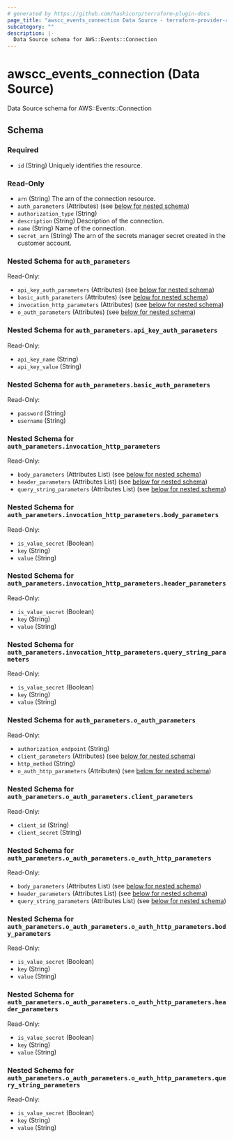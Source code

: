 ```yaml
---
# generated by https://github.com/hashicorp/terraform-plugin-docs
page_title: "awscc_events_connection Data Source - terraform-provider-awscc"
subcategory: ""
description: |-
  Data Source schema for AWS::Events::Connection
---
```


# awscc_events_connection (Data Source)

Data Source schema for AWS::Events::Connection



<!-- schema generated by tfplugindocs -->
## Schema

### Required

- `id` (String) Uniquely identifies the resource.

### Read-Only

- `arn` (String) The arn of the connection resource.
- `auth_parameters` (Attributes) (see [below for nested schema](#nestedatt--auth_parameters))
- `authorization_type` (String)
- `description` (String) Description of the connection.
- `name` (String) Name of the connection.
- `secret_arn` (String) The arn of the secrets manager secret created in the customer account.

<a id="nestedatt--auth_parameters"></a>
### Nested Schema for `auth_parameters`

Read-Only:

- `api_key_auth_parameters` (Attributes) (see [below for nested schema](#nestedatt--auth_parameters--api_key_auth_parameters))
- `basic_auth_parameters` (Attributes) (see [below for nested schema](#nestedatt--auth_parameters--basic_auth_parameters))
- `invocation_http_parameters` (Attributes) (see [below for nested schema](#nestedatt--auth_parameters--invocation_http_parameters))
- `o_auth_parameters` (Attributes) (see [below for nested schema](#nestedatt--auth_parameters--o_auth_parameters))

<a id="nestedatt--auth_parameters--api_key_auth_parameters"></a>
### Nested Schema for `auth_parameters.api_key_auth_parameters`

Read-Only:

- `api_key_name` (String)
- `api_key_value` (String)


<a id="nestedatt--auth_parameters--basic_auth_parameters"></a>
### Nested Schema for `auth_parameters.basic_auth_parameters`

Read-Only:

- `password` (String)
- `username` (String)


<a id="nestedatt--auth_parameters--invocation_http_parameters"></a>
### Nested Schema for `auth_parameters.invocation_http_parameters`

Read-Only:

- `body_parameters` (Attributes List) (see [below for nested schema](#nestedatt--auth_parameters--invocation_http_parameters--body_parameters))
- `header_parameters` (Attributes List) (see [below for nested schema](#nestedatt--auth_parameters--invocation_http_parameters--header_parameters))
- `query_string_parameters` (Attributes List) (see [below for nested schema](#nestedatt--auth_parameters--invocation_http_parameters--query_string_parameters))

<a id="nestedatt--auth_parameters--invocation_http_parameters--body_parameters"></a>
### Nested Schema for `auth_parameters.invocation_http_parameters.body_parameters`

Read-Only:

- `is_value_secret` (Boolean)
- `key` (String)
- `value` (String)


<a id="nestedatt--auth_parameters--invocation_http_parameters--header_parameters"></a>
### Nested Schema for `auth_parameters.invocation_http_parameters.header_parameters`

Read-Only:

- `is_value_secret` (Boolean)
- `key` (String)
- `value` (String)


<a id="nestedatt--auth_parameters--invocation_http_parameters--query_string_parameters"></a>
### Nested Schema for `auth_parameters.invocation_http_parameters.query_string_parameters`

Read-Only:

- `is_value_secret` (Boolean)
- `key` (String)
- `value` (String)



<a id="nestedatt--auth_parameters--o_auth_parameters"></a>
### Nested Schema for `auth_parameters.o_auth_parameters`

Read-Only:

- `authorization_endpoint` (String)
- `client_parameters` (Attributes) (see [below for nested schema](#nestedatt--auth_parameters--o_auth_parameters--client_parameters))
- `http_method` (String)
- `o_auth_http_parameters` (Attributes) (see [below for nested schema](#nestedatt--auth_parameters--o_auth_parameters--o_auth_http_parameters))

<a id="nestedatt--auth_parameters--o_auth_parameters--client_parameters"></a>
### Nested Schema for `auth_parameters.o_auth_parameters.client_parameters`

Read-Only:

- `client_id` (String)
- `client_secret` (String)


<a id="nestedatt--auth_parameters--o_auth_parameters--o_auth_http_parameters"></a>
### Nested Schema for `auth_parameters.o_auth_parameters.o_auth_http_parameters`

Read-Only:

- `body_parameters` (Attributes List) (see [below for nested schema](#nestedatt--auth_parameters--o_auth_parameters--o_auth_http_parameters--body_parameters))
- `header_parameters` (Attributes List) (see [below for nested schema](#nestedatt--auth_parameters--o_auth_parameters--o_auth_http_parameters--header_parameters))
- `query_string_parameters` (Attributes List) (see [below for nested schema](#nestedatt--auth_parameters--o_auth_parameters--o_auth_http_parameters--query_string_parameters))

<a id="nestedatt--auth_parameters--o_auth_parameters--o_auth_http_parameters--body_parameters"></a>
### Nested Schema for `auth_parameters.o_auth_parameters.o_auth_http_parameters.body_parameters`

Read-Only:

- `is_value_secret` (Boolean)
- `key` (String)
- `value` (String)


<a id="nestedatt--auth_parameters--o_auth_parameters--o_auth_http_parameters--header_parameters"></a>
### Nested Schema for `auth_parameters.o_auth_parameters.o_auth_http_parameters.header_parameters`

Read-Only:

- `is_value_secret` (Boolean)
- `key` (String)
- `value` (String)


<a id="nestedatt--auth_parameters--o_auth_parameters--o_auth_http_parameters--query_string_parameters"></a>
### Nested Schema for `auth_parameters.o_auth_parameters.o_auth_http_parameters.query_string_parameters`

Read-Only:

- `is_value_secret` (Boolean)
- `key` (String)
- `value` (String)
